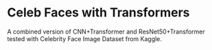 # Celeb Faces with Transformers

A combined version of CNN+Transformer and ResNet50+Transformer tested with Celebrity Face Image Dataset from Kaggle.
